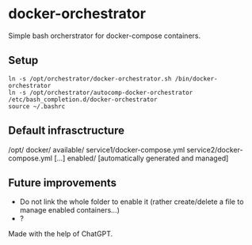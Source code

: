 # docker-orchestrator

Simple bash orcherstrator for docker-compose containers.

## Setup

~~~
ln -s /opt/orchestrator/docker-orchestrator.sh /bin/docker-orchestrator
ln -s /opt/orchestrator/autocomp-docker-orchestrator /etc/bash_completion.d/docker-orchestrator
source ~/.bashrc
~~~

## Default infrasctructure
/opt/
     docker/
            available/ 
		      service1/docker-compose.yml
		      service2/docker-compose.yml
		      [...]
	    enabled/
		    [automatically generated and managed]

## Future improvements
* Do not link the whole folder to enable it (rather create/delete a file to manage enabled containers...)
* ?

Made with the help of ChatGPT.
